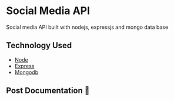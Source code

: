 # Social Media API

Social media API built with nodejs, expressjs and mongo data base

## Technology Used 

- [Node](https://nodejs.org/en/)
- [Express](http://expressjs.com/)
- [Mongodb](https://www.mongodb.com/)

## Post Documentation :construction:

